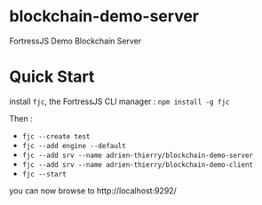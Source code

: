 # blockchain-demo-server
FortressJS Demo Blockchain Server

# Quick Start

install `fjc`, the FortressJS CLI manager : `npm install -g fjc`

Then :

* `fjc --create test`
* `fjc --add engine --default`
* `fjc --add srv --name adrien-thierry/blockchain-demo-server`
* `fjc --add srv --name adrien-thierry/blockchain-demo-client`
* `fjc --start`

you can now browse to http://localhost:9292/
